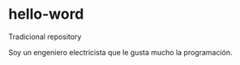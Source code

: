 # hello-word
Tradicional repository

Soy un engeniero electricista que le gusta mucho la programación. 
